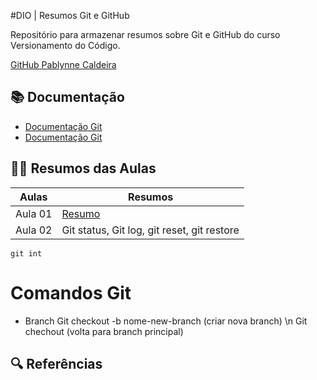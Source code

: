 #DIO | Resumos Git e GitHub

Repositório para armazenar resumos sobre Git e GitHub do curso Versionamento do Código.

[GitHub Pablynne Caldeira](https://github.com/pablynnecaldeira)

## 📚 Documentação
- [Documentação Git](https://git-scm.com/doc)
- [Documentação Git](https://docs.github.com/)

## 👩‍💻 Resumos das Aulas
| Aulas | Resumos |
|-------|---------|
|Aula 01| [Resumo]()
|Aula 02| Git status, Git log, git reset, git restore |
```
git int
```
# Comandos Git
- Branch
Git checkout -b nome-new-branch (criar nova branch) \n
Git chechout (volta para branch principal)

## 🔍 Referências
